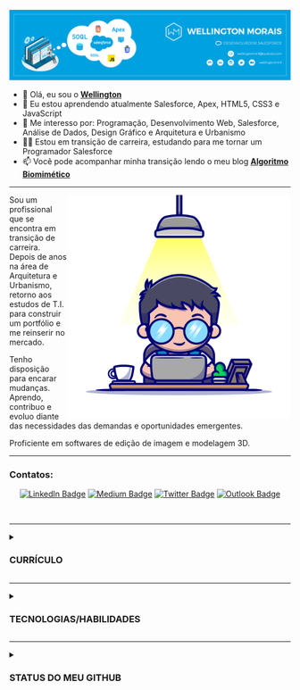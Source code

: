 <!---
wellingtonmnf/wellingtonmnf is a ✨ special ✨ repository because its `README.md` (this file) appears on your GitHub profile.
You can click the Preview link to take a look at your changes.
--->

<!DOCTYPE html>
<html lang="pt-br">

<head>
        <meta charset="utf-8"/>
        <meta name="viewport" content="width=device-width, initial-scale=1">
</head>

<body>

<!---APRESENTAÇÃO--->
<section id="apresentacao">

![Topo README.md](imagens/topo-readme.png)

- 👋 Olá, eu sou o [**Wellington**](https://github.com/wellingtonmnf)
- 🌱 Eu estou aprendendo atualmente Salesforce, Apex, HTML5, CSS3 e JavaScript
- 👀 Me interesso por: Programação, Desenvolvimento Web, Salesforce, Análise de Dados, Design Gráfico e Arquitetura e Urbanismo
- :man_technologist: Estou em transição de carreira, estudando para me tornar um Programador Salesforce
- 📫 Você pode acompanhar minha transição lendo o meu blog [**Algoritmo Biomimético**](https://medium.com/algoritmo-biomimetico) 

---

<div id="resumo">

<div id="avatar-01">

<img src="imagens/avatar-01.png" alt="Avatar 01" align="right" widht="400px" height="400px">

</div>

<div id="txt-resumo" align="left" widht="320px" text-align="justify">

<p>Sou um profissional que se encontra em transição de carreira. Depois de anos na área de Arquitetura e Urbanismo, retorno aos estudos de T.I. para construir um portfólio e me reinserir no mercado.</p>

<p>Tenho disposição para encarar mudanças. Aprendo, contribuo e evoluo diante das necessidades das demandas e oportunidades emergentes.</p>

<p>Proficiente em softwares de edição de imagem e modelagem 3D.</p>

</div>

---

### Contatos:

<div id="contato" align='center'> 

[![LinkedIn Badge](https://img.shields.io/badge/LinkedIn-0077B5?style=for-the-badge&logo=linkedin&logoColor=white)](https://linkedin.com/in/wellingtonmnf)
[![Medium Badge](https://img.shields.io/badge/Medium-12100E?style=for-the-badge&logo=medium&logoColor=white)](https://medium.com)
[![Twitter Badge](https://img.shields.io/badge/Twitter-1DA1F2?style=for-the-badge&logo=twitter&logoColor=white)](https://twitter.com/wellingtonmnf)
[![Outlook Badge](https://img.shields.io/badge/Microsoft_Outlook-0078D4?style=for-the-badge&logo=microsoft-outlook&logoColor=white)](https://mailto:wellingtonmnf@outlook.com)

</div>

</div>

</section>

<br/>

---

<!---CURRÍCULO--->

<section id="curriculo">

<details>
<summary><h3>CURRÍCULO</h3></summary>

<div id="formacao">

<details>
<summary><h4>FORMAÇÃO:</h4></summary>

   #### Acadêmica

   * :classical_building: **Universidade Salvador (UNIFACS)** </br>
     :books: *Bacharelado em Arquitetura e Urbanismo | :calendar: 2010 - 2015*

   * :classical_building: **SENAI - CETIND** </br>
     :books: *Curso Técnico em Desenvolvimento de Software | :calendar: 2007 - 2008*

   * :classical_building: **Escola Reitor Miguel Calmon - SESI Retiro** </br>
     :books: *Ensino Médio | :calendar: 2005 - 2007*

  #### Complementar

   * :books: **Estruturas para Arquitetos (:hourglass: 48 horas)** </br>
     :classical_building: *SENAI - CIMATEC | :calendar: 2017*

   * :books: **Curso Básico de REVIT Architecture (:hourglass: 30 horas)** </br>
     :classical_building: *Andrade Casaes Arquitetura | :calendar: 2014*

   * :books: **Manutenção de Microcomputadores (:hourglass: 600 horas)** </br>
     :classical_building: *SENAI | :calendar: 2006*  

</details>

</div>

<div id="xp-prof">

<details>
<summary><h4>EXPERIÊNCIA PROFISSIONAL:</h4></summary>

   #### :arrows_counterclockwise: Transição de Carreira | Pausa na carreira

      **ago de 2022 - o momento · :hourglass: 5 meses** </br>
      *Salvador, Bahia*

     + Pesquisa e estudo de mercado;
     + Retorno dos estudos na área de T.I. em busca de reinserção no mercado;

   #### :construction_worker: Arquiteto | Autônomo

     :calendar: **jan de 2016 - ago de 2022 · :hourglass: 6 anos 8 meses** </br>
     :mailbox_closed: *Salvador e Região, Brasil*

     Atuação em:

     + Projetos residenciais;
     + Projetos de arquitetura de interiores;
     + Execução de reformas;
     + Laudos Técnicos;

   #### :postbox: Estagiário de Arquitetura | Correios

     :calendar: **jun de 2012 - jun de 2014 · :hourglass: 2 anos 1 mês** </br>
     :mailbox_closed: *Salvador*

     + Auxílio na digitalização de croquis e cadastros;
     + Auxílio na realização de cadastro;
     + Auxílio no desenvolvimento de projetos arquitetônicos em AutoCAD;
     + Auxílio na criação de Layouts;
     + Foco em adaptar espaços para cumprir requisitos de acessibilidade diante Termo de Compromisso de Ajuste de Conduta assinado pelos Correios, para democratizar o acesso de todas as pessoas as suas instalações;
     + Co-autor no desenvolvimento do projeto de reforma e adequação ao TCAC da agência dos Correios AC Correntina, situada no município de Correntina - BA;

</details>  

</section>   

---
<!---TECNOLOGIAS/HABILIDADES--->

<section id="tech-specs">

<details>
<summary><h3>TECNOLOGIAS/HABILIDADES</h3></summary>

<div id="hard-skills" align="left">

<details>
<summary><h4>HARD SKILLS</h4></summary>

<h5>Programação:</h5>

![Java Badge]()
![Apex Badge]()
---
<h5>Desenvolvimento Web:</h5>

![HTML5 Badge](https://img.shields.io/badge/HTML5-E34F26?style=for-the-badge&logo=html5&logoColor=white)
![CSS3 Badge](https://img.shields.io/badge/CSS3-1572B6?style=for-the-badge&logo=css3&logoColor=white)
![JavaScript Badge](https://img.shields.io/badge/JavaScript-323330?style=for-the-badge&logo=javascript&logoColor=F7DF1E)
---
<h5>Banco de Dados</h5>

![MySQL Badge](https://img.shields.io/badge/MySQL-005C84?style=for-the-badge&logo=mysql&logoColor=white)
![PSQL Badge](https://img.shields.io/badge/PostgreSQL-316192?style=for-the-badge&logo=postgresql&logoColor=white)
---
<h5>SO:</h5>

![Windows Badge](https://img.shields.io/badge/Windows-0078D6?style=for-the-badge&logo=windows&logoColor=white)
![Linux Badge](https://img.shields.io/badge/Linux-FCC624?style=for-the-badge&logo=linux&logoColor=black)
![Zorin OS Badge](https://img.shields.io/badge/Zorin%20OS-0CC1F3?style=for-the-badge&logo=zorin&logoColor=white)
---
<h5>Versionamento:</h5>

![Git Badge](https://img.shields.io/badge/GIT-E44C30?style=for-the-badge&logo=git&logoColor=white)
---
<h5>IDE's:</h5>

![VS Code Badge](https://img.shields.io/badge/Visual_Studio_Code-0078D4?style=for-the-badge&logo=visual%20studio%20code&logoColor=white)
![NetBeans Badge](https://img.shields.io/badge/apache%20netbeans-1B6AC6?style=for-the-badge&logo=apache%20netbeans%20IDE&logoColor=white)
![GitHub Badge](https://img.shields.io/badge/GitHub-100000?style=for-the-badge&logo=github&logoColor=white)
![Sublime Text](https://img.shields.io/badge/sublime_text-%23575757.svg?&style=for-the-badge&logo=sublime-text&logoColor=important)
![Notepad++ Badge](https://img.shields.io/badge/Notepad++-90E59A.svg?style=for-the-badge&logo=notepad%2B%2B&logoColor=black)
---
<h5>Design:</h5>

![Photoshop Badge](https://img.shields.io/badge/Adobe%20Photoshop-31A8FF?style=for-the-badge&logo=Adobe%20Photoshop&logoColor=black)
![Illustrator Badge](https://img.shields.io/badge/Adobe%20Illustrator-FF9A00?style=for-the-badge&logo=adobe%20illustrator&logoColor=white)
---
<h5>Manutenção de Micro:</h5>

![Manutenção de Micro Badge]()
---
<h5>Arquitetura:</h5>

![AutoCAD Badge]()
![Revit Badge]()
![SketchUp Badge]()
![Lumion 3D Badge]()
---
<h5>Escrita:</h5>

![Medium Badge](https://img.shields.io/badge/Medium-12100E?style=for-the-badge&logo=medium&logoColor=white)
---
<h5>Interesses:</h5>

![Salesforce Badge](https://img.shields.io/badge/Salesforce-00A1E0?style=for-the-badge&logo=Salesforce&logoColor=white)
![Badge]()
![Badge]()
![Badge]()
![Badge]()
---

</details>
</div>

<div id="soft-skills" align="left">

<details>
<summary><h4>SOFT SKILLS</h4></summary>

| **Organização** | **Determinação** | **Diplomacia** | **Comprometimento** |
| :---: | :---: | :---: | :---: |
| ![Organização Badge]() | ![Determinação Badge]() | ![Diplomacia Badge]() | ![Comprometimento Badge]() | 
| **Empatia** | **Auto-avaliação** | **Busca por aprendizado** | **Comunicação Escrita** |
| ![Empatia Badge]() | ![Auto-avaliação Badge]() | ![Busca por aprendizado Badge]() | ![Comunicação Escrita Badge]() | 

</details>
</div>

<div id="idiomas" align="left">

<details>
<summary><h4>IDIOMAS</h4></summary>

|  Idioma   | Leitura | Escrita | Conversação |
| :-------: | :-----: | :-----: | :---------: |
| Português | Nativo  | Nativo  |   Nativo    |
|  Inglês   |   Boa   |   Boa   |    Médio    |
| Espanhol  |   Boa   |  Baixa  |     Não     |

</details>
</div>

<div id="avatar-02" align="right">

<img src="imagens/avatar-02.png" alt="Avatar 02" widht="250px" height="250px">

</div>

</details>

</section>

---

<!---STATUS--->

<section id="status">

<details>
<summary><h3>STATUS DO MEU GITHUB</h3></summary>

<div id="cards" align="center">

[![Anurag's GitHub stats](https://github-readme-stats.vercel.app/api?username=wellingtonmnf&locale=pt-br&show_icons=true&theme=algolia)](https://github.com/anuraghazra/github-readme-stats)
[![Top Langs](https://github-readme-stats.vercel.app/api/top-langs/?username=wellingtonmnf&locale=pt-br&layout=compact)](https://github.com/anuraghazra/github-readme-stats)

[![GitHub Streak](https://streak-stats.demolab.com/?user=wellingtonmnf&locale=pt-br&theme=algolia)](https://git.io/streak-stats)

[![Ashutosh's github activity graph](https://github-readme-activity-graph.vercel.app/graph?username=wellingtonmnf&locale=pt-br&theme=react-dark)](https://github.com/ashutosh00710/github-readme-activity-graph)

[![Readme Card](https://github-readme-stats.vercel.app/api/pin/?username=wellingtonmnf&repo=github-readme-stats&locale=pt-br)](https://github.com/anuraghazra/github-readme-stats)

</div>

</details>

</section>

<!---CONTEÚDO LIVRE--->




</body>
</html>
